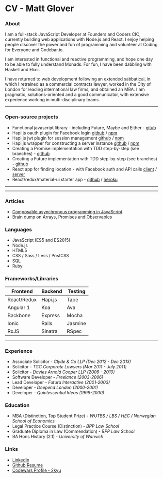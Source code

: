 # CV - Matt Glover

### About

I am a full-stack JavaScript Developer at Founders and Coders CIC, currently building web applications with Node.js and React. I enjoy helping people discover the power and fun of programming and volunteer at Coding for Everyone and Codebar.io.

I am interested in functional and reactive programming, and hope one day to be able to fully understand Monads. For fun, I have been dabbling with Haskell and Elixir.

I have returned to web development following an extended sabbatical, in which I retrained as a commercial contracts lawyer, worked in the City of London for leading international law firms, and obtained an MBA. I am pragmatic, solutions-oriented and a good communicator, with extensive experience working in multi-disciplinary teams.


***

### Open-source projects

- Functional javascript library - including Future, Maybe and Either - [gitub](https://github.com/matthewglover/functionaljs)
- Hapi.js oauth plugin for Facebook login [github](https://github.com/matthewglover/hapi-oauth) / [npm](https://www.npmjs.com/package/@matthewglover/hapi-oauth)
- Hapi.js jwt plugin for session management [github](https://github.com/matthewglover/hapi-jwt) / [npm](https://www.npmjs.com/package/@matthewglover/hapi-jwt)
- Hapi.js wrapper for constructing a server instance [github](https://github.com/matthewglover/hapi-wrapper) / [npm](https://www.npmjs.com/package/@matthewglover/hapi-wrapper)
- Creating a Promise implementation with TDD step-by-step (see branches) - [github](https://github.com/matthewglover/promise-example)
- Creating a Future implementation with TDD step-by-step (see branches) - [github](https://github.com/matthewglover/future-example)
- React app for finding location - with Facebook auth and API calls   [client](https://github.com/matthewglover/goodspot-client) / [server](https://github.com/matthewglover/goodspot-api)
- React/redux/material-ui starter app - [github](https://github.com/matthewglover/react-redux-material-ui) / [heroku](https://react-redux-material-ui.herokuapp.com/)

***

***
### Articles

- [Composable asynchronous programming in JavaScript](https://medium.com/@MattGlvr/composable-asynchronous-programming-in-javascript-7782d2047a43)
- [Brain dump on Arrays, Promises and Observables](https://medium.com/@MattGlvr/brain-dump-on-arrays-promises-and-observables-a20421907ede)


### Languages

- JavaScript (ES5 and ES2015)
- Node.js
- HTML5
- CSS / Sass / Less / PostCSS
- SQL
- Ruby


### Frameworks/Libraries

| Frontend                       | Backend                          | Testing
|--------------------------------|----------------------------------|---------------
| React/Redux                    | Hapi.js                          | Tape
| Angular 1                      | Koa                              | Ava
| Backbone                       | Express                          | Mocha
| Ionic                          | Rails                            | Jasmine
| RxJS                           | Sinatra                          | RSpec

***

### Experience

- Associate Solicitor - _Clyde & Co LLP (Dec 2012 - Dec 2013)_
- Solicitor - _TGC Corporate Lawyers (Mar 2011 - July 2011)_
- Solicitor - _Davies Arnold Cooper LLP (2006 - 2010)_
- Software Developer - _Freelance (2003-2006)_
- Lead Developer - _Futura Interactive (2001-2003)_
- Developer - _Deepend London (2000-2001)_
- Developer - _Quintessential Ideas (1999-2000)_


### Education

- MBA (Distinction, Top Student Prize) - _WUTBS / LBS / HEC / Norwegian School of Economics_
- Legal Practice Course (Distinction) - _BPP Law School_
- Graduate Diploma in Law (Commendation) - _BPP Law School_
- BA Hons History (2.1) - _University of Warwick_

### Links

- [LinkedIn](https://www.linkedin.com/in/matthew-glover-uk)
- [Github Resume](https://resume.github.io/?matthewglover)
- [Codewars Profile - 2kyu](http://www.codewars.com/users/matthewglover)
